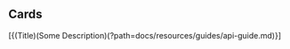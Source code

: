 
## <a name="cards"/> Cards

[{(Title)(Some Description)(?path=docs/resources/guides/api-guide.md)}]
